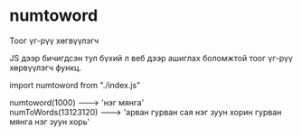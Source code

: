 # numtoword
Тоог үг-рүү хөгвүүлэгч 

JS дээр бичигдсэн тул бүхий л веб дээр ашиглах боломжтой тоог үг-рүү хөрвүүлэгч функц.


import numtoword from "./index.js"<br />


numtoword(1000) ---> 'нэг мянга'<br />
numToWords(13123120) ---> 'арван гурван сая нэг зуун хорин гурван мянга нэг зуун хорь'
